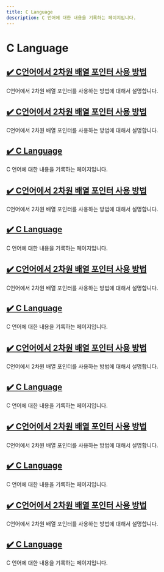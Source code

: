 ```yaml
---
title: C Language
description: C 언어에 대한 내용을 기록하는 페이지입니다.
---
```



C Language
===






[✔️ C언어에서 2차원 배열 포인터 사용 방법](001-2-dimension-array-pointer.html 'C언어에서 2차원 배열 포인터를 사용하는 방법에 대해서 설명합니다.')
---


C언어에서 2차원 배열 포인터를 사용하는 방법에 대해서 설명합니다.


<!--001-2-dimension-array-pointer.html-->
[✔️  C언어에서 2차원 배열 포인터 사용 방법](001-2-dimension-array-pointer.html)
---


C언어에서 2차원 배열 포인터를 사용하는 방법에 대해서 설명합니다.


<!--_README.html-->
[✔️  C Language](_README.html)
---


C 언어에 대한 내용을 기록하는 페이지입니다.


<!--001-2-dimension-array-pointer.html-->
[✔️  C언어에서 2차원 배열 포인터 사용 방법](001-2-dimension-array-pointer.html)
---


C언어에서 2차원 배열 포인터를 사용하는 방법에 대해서 설명합니다.


<!--_README.html-->
[✔️  C Language](_README.html)
---


C 언어에 대한 내용을 기록하는 페이지입니다.


<!--001-2-dimension-array-pointer.html-->
[✔️  C언어에서 2차원 배열 포인터 사용 방법](001-2-dimension-array-pointer.html)
---


C언어에서 2차원 배열 포인터를 사용하는 방법에 대해서 설명합니다.


<!--_README.html-->
[✔️  C Language](_README.html)
---


C 언어에 대한 내용을 기록하는 페이지입니다.


<!--001-2-dimension-array-pointer.html-->
[✔️  C언어에서 2차원 배열 포인터 사용 방법](001-2-dimension-array-pointer.html)
---


C언어에서 2차원 배열 포인터를 사용하는 방법에 대해서 설명합니다.


<!--_README.html-->
[✔️  C Language](_README.html)
---


C 언어에 대한 내용을 기록하는 페이지입니다.


<!--001-2-dimension-array-pointer.html-->
[✔️  C언어에서 2차원 배열 포인터 사용 방법](001-2-dimension-array-pointer.html)
---


C언어에서 2차원 배열 포인터를 사용하는 방법에 대해서 설명합니다.


<!--_README.html-->
[✔️  C Language](_README.html)
---


C 언어에 대한 내용을 기록하는 페이지입니다.


<!--001-2-dimension-array-pointer.html-->
[✔️  C언어에서 2차원 배열 포인터 사용 방법](001-2-dimension-array-pointer.html)
---


C언어에서 2차원 배열 포인터를 사용하는 방법에 대해서 설명합니다.


<!--_README.html-->
[✔️  C Language](_README.html)
---


C 언어에 대한 내용을 기록하는 페이지입니다.
